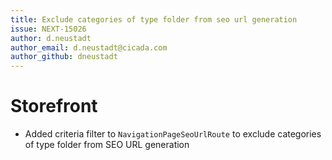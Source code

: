 ```yaml
---
title: Exclude categories of type folder from seo url generation
issue: NEXT-15026
author: d.neustadt
author_email: d.neustadt@cicada.com 
author_github: dneustadt
---
```

# Storefront
* Added criteria filter to `NavigationPageSeoUrlRoute` to exclude categories of type folder from SEO URL generation

